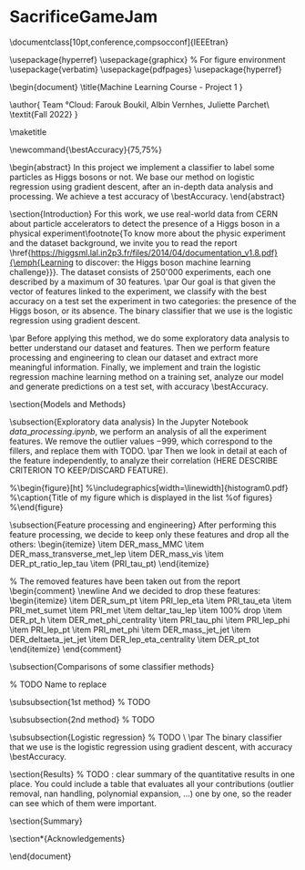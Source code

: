 # SacrificeGameJam
\documentclass[10pt,conference,compsocconf]{IEEEtran}

\usepackage{hyperref}
\usepackage{graphicx}	% For figure environment
\usepackage{verbatim}
\usepackage{pdfpages}
\usepackage{hyperref}


\begin{document}
\title{Machine Learning Course - Project 1
}

\author{
  Team °Cloud: Farouk Boukil, Albin Vernhes, Juliette Parchet\\
  \textit{Fall 2022}
}

\maketitle

\newcommand{\bestAccuracy}{75,75\%}

\begin{abstract}
   In this project we implement a classifier to label some particles as Higgs bosons or not. We base our method on logistic regression using gradient descent, after an in-depth data analysis and processing. We achieve a test accuracy of \bestAccuracy.
\end{abstract}

\section{Introduction}
For this work, we use real-world data from CERN about particle accelerators to detect the presence of a Higgs boson in a physical experiment\footnote{To know more about the physic experiment and the dataset background, we invite you to read the report \href{https://higgsml.lal.in2p3.fr/files/2014/04/documentation_v1.8.pdf}{\emph{Learning to discover: the Higgs boson machine learning challenge}}}. 
The dataset consists of 250'000 experiments, each one described by a maximum of 30 features.
\par Our goal is that given the vector of features linked to the experiment, we classify with the best accuracy on a test set the experiment in two categories: the presence of the Higgs boson, or its absence. The binary classifier that we use is the logistic regression using gradient descent.

\par Before applying this method, we do some exploratory data analysis to better understand our dataset and features. Then we perform feature processing and engineering to clean our dataset and extract more meaningful information. Finally, we implement and train the logistic regression machine learning method on a training set, analyze our model and generate predictions on a test set, with accuracy \bestAccuracy.

\section{Models and Methods}

\subsection{Exploratory data analysis}
In the Jupyter Notebook $data\_processing.ipynb$, we perform an analysis of all the experiment features. We remove the outlier values $-999$, which correspond to the fillers, and replace them with TODO. 
\par Then we look in detail at each of the feature independently, to analyze their correlation (HERE DESCRIBE CRITERION TO KEEP/DISCARD FEATURE).

%\begin{figure}[ht]
%\includegraphics[width=\linewidth]{histogram0.pdf}
%\caption{Title of my figure which is displayed in the list %of figures}
%\end{figure}


\subsection{Feature processing and engineering}
 After performing this feature processing, we decide to keep only these features and drop all the others: 
  \begin{itemize}
    \item DER\_mass\_MMC
    \item DER\_mass\_transverse\_met\_lep
    \item DER\_mass\_vis
    \item DER\_pt\_ratio\_lep\_tau
    \item (PRI\_tau\_pt)
    \end{itemize}

% The removed features have been taken out from the report
\begin{comment} 
    \newline And we decided to drop these features: 
      \begin{itemize}
    \item DER\_sum\_pt
    \item PRI\_lep\_eta
    \item PRI\_tau\_eta
    \item PRI\_met\_sumet
    \item PRI\_met
    \item deltar\_tau\_lep
    \item 100\% drop
    \item DER\_pt\_h
    \item DER\_met\_phi\_centrality
    \item PRI\_tau\_phi
    \item PRI\_lep\_phi
    \item PRI\_lep\_pt
    \item PRI\_met\_phi
    \item DER\_mass\_jet\_jet
    \item DER\_deltaeta\_jet\_jet
    \item DER\_lep\_eta\_centrality
    \item DER\_pt\_tot
    \end{itemize}
\end{comment}

\subsection{Comparisons of some classifier methods}

% TODO Name to replace

\subsubsection{1st method}
% TODO

\subsubsection{2nd method}
% TODO

\subsubsection{Logistic regression}
% TODO 
\ 
\par The binary classifier that we use is the logistic regression using gradient descent, with accuracy \bestAccuracy.



\section{Results}
% TODO : clear summary of the quantitative results in one place. You could include a table that evaluates all your contributions (outlier removal, nan handling, polynomial expansion, ...) one by one, so the reader can see which of them were important.

\section{Summary}



\section*{Acknowledgements}

\end{document}


